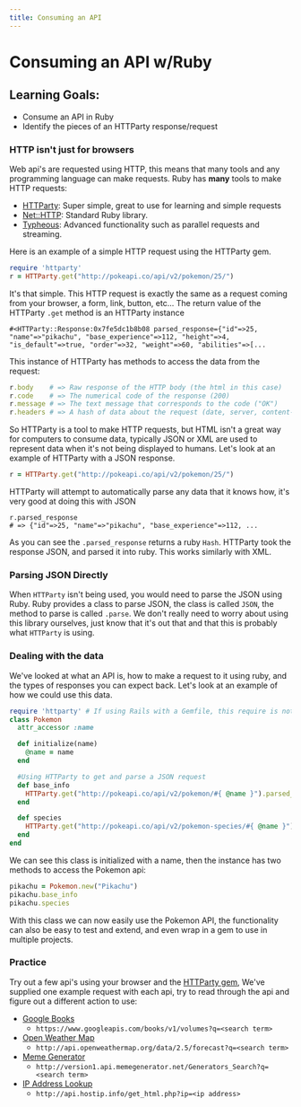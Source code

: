```yaml
---
title: Consuming an API
---
```


# Consuming an API w/Ruby

## Learning Goals:
- Consume an API in Ruby
- Identify the pieces of an HTTParty response/request

### HTTP isn't just for browsers

Web api's are requested using HTTP, this means that many tools and any programming language can make requests. Ruby has **many** tools to make HTTP requests:

- [HTTParty](http://httparty.rubyforge.org): Super simple, great to use for learning and simple requests
- [Net::HTTP](http://ruby-doc.org/stdlib-2.1.0/libdoc/net/http/rdoc/Net/HTTP.html): Standard Ruby library.
- [Typheous](https://github.com/typhoeus/typhoeus): Advanced functionality such as parallel requests and streaming.

Here is an example of a simple HTTP request using the HTTParty gem.

```ruby
require 'httparty'
r = HTTParty.get("http://pokeapi.co/api/v2/pokemon/25/")
```

It's that simple. This HTTP request is exactly the same as a request coming from your browser, a form, link, button, etc...  The return value of the HTTParty `.get` method is an HTTParty instance

    #<HTTParty::Response:0x7fe5dc1b8b08 parsed_response={"id"=>25, "name"=>"pikachu", "base_experience"=>112, "height"=>4, "is_default"=>true, "order"=>32, "weight"=>60, "abilities"=>[...

This instance of HTTParty has methods to access the data from the request:

```ruby
r.body    # => Raw response of the HTTP body (the html in this case)
r.code    # => The numerical code of the response (200)
r.message # => The text message that corresponds to the code ("OK")
r.headers # => A hash of data about the request (date, server, content-type)
```

So HTTParty is a tool to make HTTP requests, but HTML isn't a great way for computers to consume data, typically JSON or XML are used to represent data when it's not being displayed to humans. Let's look at an example of HTTParty with a JSON response.

```ruby
r = HTTParty.get("http://pokeapi.co/api/v2/pokemon/25/")
```

HTTParty will attempt to automatically parse any data that it knows how, it's very good at doing this with JSON

    r.parsed_response
    # => {"id"=>25, "name"=>"pikachu", "base_experience"=>112, ...

As you can see the `.parsed_response` returns a ruby `Hash`. HTTParty took the response JSON, and parsed it into ruby. This works similarly with XML.

### Parsing JSON Directly

When `HTTParty` isn't being used, you would need to parse the JSON using Ruby. Ruby provides a class to parse JSON, the class is called `JSON`, the method to parse is called `.parse`. We don't really  need to worry about using this library ourselves, just know that it's out that and that this is probably what `HTTParty` is using.

### Dealing with the data

We've looked at what an API is, how to make a request to it using ruby, and the types of responses you can expect back. Let's look at an example of how we could use this data.
```ruby
require 'httparty' # If using Rails with a Gemfile, this require is not needed
class Pokemon
  attr_accessor :name

  def initialize(name)
    @name = name
  end

  #Using HTTParty to get and parse a JSON request
  def base_info
    HTTParty.get("http://pokeapi.co/api/v2/pokemon/#{ @name }").parsed_response
  end

  def species
    HTTParty.get("http://pokeapi.co/api/v2/pokemon-species/#{ @name }").parsed_response
  end
end
```

We can see this class is initialized with a name, then the instance has two methods to access the Pokemon api:
```ruby
pikachu = Pokemon.new("Pikachu")
pikachu.base_info
pikachu.species
```

With this class we can now easily use the Pokemon API, the functionality can also be easy to test and extend, and even wrap in a gem to use in multiple projects.

### Practice

Try out a few api's using your browser and the [HTTParty gem](http://httparty.rubyforge.org), We've supplied one example request with each api, try to read through the api and figure out a different action to use:

- [Google Books](https://developers.google.com/books/docs/v1/getting_started)
    - `https://www.googleapis.com/books/v1/volumes?q=<search term>`
- [Open Weather Map](http://openweathermap.org)
    - `http://api.openweathermap.org/data/2.5/forecast?q=<search term>`
- [Meme Generator](http://version1.api.memegenerator.net)
    - `http://version1.api.memegenerator.net/Generators_Search?q=<search term>`
- [IP Address Lookup](http://www.hostip.info/use.html)
    - `http://api.hostip.info/get_html.php?ip=<ip address>`
